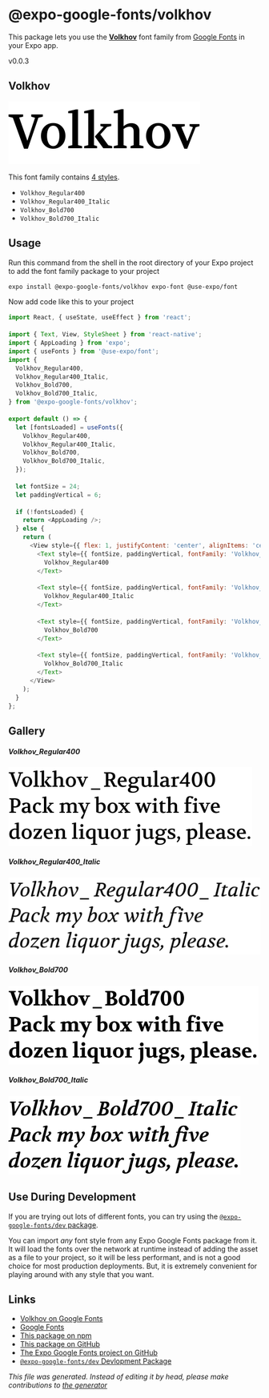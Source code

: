 # @expo-google-fonts/volkhov

This package lets you use the [**Volkhov**](https://fonts.google.com/specimen/Volkhov) font family from [Google Fonts](https://fonts.google.com/) in your Expo app.

v0.0.3

## Volkhov

![Volkhov](./font-family.png)

This font family contains [4 styles](#gallery).

- `Volkhov_Regular400`
- `Volkhov_Regular400_Italic`
- `Volkhov_Bold700`
- `Volkhov_Bold700_Italic`

## Usage

Run this command from the shell in the root directory of your Expo project to add the font family package to your project
```sh
expo install @expo-google-fonts/volkhov expo-font @use-expo/font
```

Now add code like this to your project
```js
import React, { useState, useEffect } from 'react';

import { Text, View, StyleSheet } from 'react-native';
import { AppLoading } from 'expo';
import { useFonts } from '@use-expo/font';
import {
  Volkhov_Regular400,
  Volkhov_Regular400_Italic,
  Volkhov_Bold700,
  Volkhov_Bold700_Italic,
} from '@expo-google-fonts/volkhov';

export default () => {
  let [fontsLoaded] = useFonts({
    Volkhov_Regular400,
    Volkhov_Regular400_Italic,
    Volkhov_Bold700,
    Volkhov_Bold700_Italic,
  });

  let fontSize = 24;
  let paddingVertical = 6;

  if (!fontsLoaded) {
    return <AppLoading />;
  } else {
    return (
      <View style={{ flex: 1, justifyContent: 'center', alignItems: 'center' }}>
        <Text style={{ fontSize, paddingVertical, fontFamily: 'Volkhov_Regular400' }}>
          Volkhov_Regular400
        </Text>

        <Text style={{ fontSize, paddingVertical, fontFamily: 'Volkhov_Regular400_Italic' }}>
          Volkhov_Regular400_Italic
        </Text>

        <Text style={{ fontSize, paddingVertical, fontFamily: 'Volkhov_Bold700' }}>
          Volkhov_Bold700
        </Text>

        <Text style={{ fontSize, paddingVertical, fontFamily: 'Volkhov_Bold700_Italic' }}>
          Volkhov_Bold700_Italic
        </Text>
      </View>
    );
  }
};

```

## Gallery

##### Volkhov_Regular400
![Volkhov_Regular400](./a3fa059553ab62381a8974ef60376b4bad0e91f2d72092094e74fb1c2fcca886.ttf.png)

##### Volkhov_Regular400_Italic
![Volkhov_Regular400_Italic](./7d27f866b8f11b00603bcc07b2e7ae49e4405fde4b3db227065ad57f92b8953c.ttf.png)

##### Volkhov_Bold700
![Volkhov_Bold700](./f24fe6c57bdf816d9c6e09602548002ca61aca7eec23b40635c4a46f84347d47.ttf.png)

##### Volkhov_Bold700_Italic
![Volkhov_Bold700_Italic](./0db6f541c0e1a1f792feaacd69708e50b99aabf1ada6028e80fca14cfafe030c.ttf.png)


## Use During Development

If you are trying out lots of different fonts, you can try using the [`@expo-google-fonts/dev` package](https://www.npmjs.com/package/@expo-google-fonts/dev).

You can import *any* font style from any Expo Google Fonts package from it. It will load the fonts
over the network at runtime instead of adding the asset as a file to your project, so it will be 
less performant, and is not a good choice for most production deployments. But, it is extremely convenient
for playing around with any style that you want.

## Links

- [Volkhov on Google Fonts](https://fonts.google.com/specimen/Volkhov)
- [Google Fonts](https://fonts.google.com/)
- [This package on npm](https://www.npmjs.com/package/@expo-google-fonts/volkhov)
- [This package on GitHub](https://github.com/expo/google-fonts/tree/master/font-packages/volkhov)
- [The Expo Google Fonts project on GitHub](https://github.com/expo/google-fonts)
- [`@expo-google-fonts/dev` Devlopment Package](https://github.com/expo/google-fonts/tree/master/font-packages/dev)


*This file was generated. Instead of editing it by head, please make contributions to [the generator](https://github.com/expo/google-fonts/tree/master/packages/generator)*
